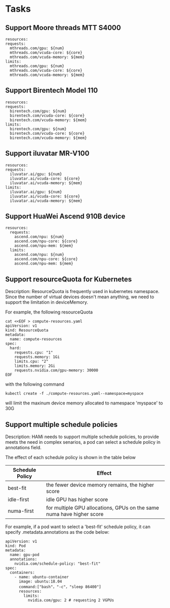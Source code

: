 # Tasks

## Support Moore threads MTT S4000

```
resources:
requests:
  mthreads.com/gpu: ${num}
  mthreads.com/vcuda-core: ${core}
  mthreads.com/vcuda-memory: ${mem}
limits:
  mthreads.com/gpu: ${num}
  mthreads.com/vcuda-core: ${core}
  mthreads.com/vcuda-memory: ${mem}
```

## Support Birentech Model 110

```
resources:
requests:
  birentech.com/gpu: ${num}
  birentech.com/vcuda-core: ${core}
  birentech.com/vcuda-memory: ${mem}
limits:
  birentech.com/gpu: ${num}
  birentech.com/vcuda-core: ${core}
  birentech.com/vcuda-memory: ${mem}
```

## Support iluvatar MR-V100

```
resources:
requests:
  iluvatar.ai/gpu: ${num}
  iluvatar.ai/vcuda-core: ${core}
  iluvatar.ai/vcuda-memory: ${mem}
limits:
  iluvatar.ai/gpu: ${num}
  iluvatar.ai/vcuda-core: ${core}
  iluvatar.ai/vcuda-memory: ${mem}
```

## Support HuaWei Ascend 910B device

```
resources:
  requests:
    ascend.com/npu: ${num}
    ascend.com/npu-core: ${core}
    ascend.com/npu-mem: ${mem}
  limits:
    ascend.com/npu: ${num}
    ascend.com/npu-core: ${core}
    ascend.com/npu-mem: ${mem}
```

## Support resourceQuota for Kubernetes

Description: ResourceQuota is frequently used in kubernetes namespace. Since the number of virtual devices doesn't mean anything, we need to support the limitation in deviceMemory.

For example, the following resourceQuota
```
cat <<EOF > compute-resources.yaml
apiVersion: v1
kind: ResourceQuota
metadata:
  name: compute-resources
spec:
  hard:
    requests.cpu: "1"
    requests.memory: 1Gi
    limits.cpu: "2"
    limits.memory: 2Gi
    requests.nvidia.com/gpu-memory: 30000
EOF
```

with the following command
```
kubectl create -f ./compute-resources.yaml--namespace=myspace
```

will limit the maxinum device memory allocated to namespace 'myspace' to 30G

## Support multiple schedule policies

Description: HAMi needs to support multiple schedule policies, to provide meets the need in complex senarios, a pod can select a schedule policy in annotations field.

The effect of each schedule policy is shown in the table below

| Schedule Policy    | Effect |
| -------- | ------- |
| best-fit  | the fewer device memory remains, the higher score    |
| idle-first | idle GPU has higher score     |
| numa-first    | for multiple GPU allocations, GPUs on the same numa have higher score    |


For example, if a pod want to select a 'best-fit' schedule policy, it can specify .metadata.annotations as the code below:

```
apiVersion: v1
kind: Pod
metadata:
  name: gpu-pod
  annotations:
    nvidia.com/schedule-policy: "best-fit"
spec:
  containers:
    - name: ubuntu-container
      image: ubuntu:18.04
      command:["bash"，"-c"，"sleep 86400"]
      resources:
        limits:
          nvidia.com/gpu: 2 # requesting 2 VGPUs
```

